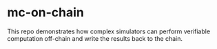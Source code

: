 # mc-on-chain

This repo demonstrates how complex simulators can perform verifiable computation off-chain and write the results back to the chain.

